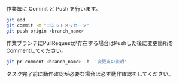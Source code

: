 作業毎に Commit と Push を行います。

```bash
git add .
git commit -m "コミットメッセージ"
git push origin <branch_name>
```

作業ブランチにPullRequestが存在する場合はPushした後に変更箇所をCommentしてください。

```bash
git pr comment <branch_name> -b  '変更点の説明'
```

タスク完了前に動作確認が必要な場合は必ず動作確認をしてください。
